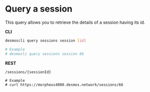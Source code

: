 # Query a session
This query allows you to retrieve the details of a session having its id. 

**CLI**
```bash
desmoscli query sessions session [id]

# Example
# desmosli query sessions session 66
```

**REST**
```
/sessions/{sessionId}

# Example
# curl https://morpheus4000.desmos.network/sessions/66
```
